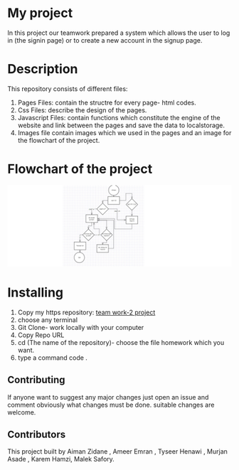 # My project

In this project our teamwork prepared a system which allows the user to log in (the signin page) or to create a new account in the signup page.

# Description

This repository consists of different files:

1. Pages Files: contain the structre for every page- html codes.
2. Css Files: describe the design of the pages.
3. Javascript Files: contain functions which constitute the engine of the website and link between the
   pages and save the data to localstorage.
4. Images file contain images which we used in the pages and an image for the flowchart of the project.

# Flowchart of the project
  ![screenshot](/imges/project%20flowchart.jpeg)

# Installing

1. Copy my https repository: <a href="https://github.com/Fullstack-Alfanar/team-work2.git" target="_blank">team work-2 project</a>
2. choose any terminal
3. Git Clone- work locally with your computer
4. Copy Repo URL
5. cd (The name of the repository)- choose the file homework which you want.
6. type a command code .

## Contributing
   If anyone want to suggest any major changes just open an issue and comment obviously what changes must be done. suitable changes are welcome.

## Contributors 
This project built by Aiman Zidane , Ameer Emran , Tyseer Henawi , Murjan Asade , Karem Hamzi, Malek Safory. 
